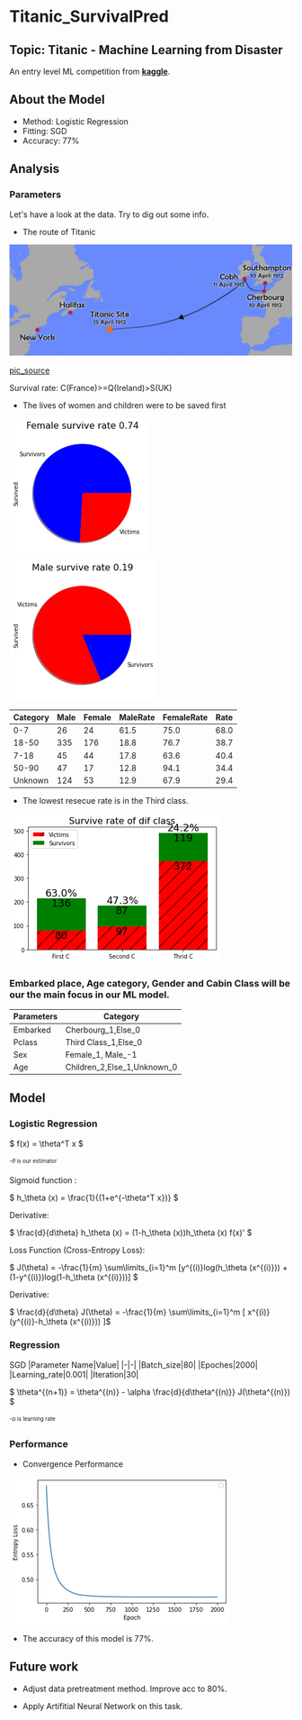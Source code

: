 # Titanic_SurvivalPred
## Topic: Titanic - Machine Learning from Disaster

An entry level ML competition from [**kaggle**](https://www.kaggle.com/competitions/titanic/overview).

## About the Model
- Method: Logistic Regression
- Fitting: SGD
- Accuracy: 77%

## Analysis

### Parameters

Let's have a look at the data. Try to dig out some info.

- The route of Titanic

![alt text](https://github.com/DanielZhuGY/Titanic_SurvivalPred/blob/main/image/route.png?raw=true)

[pic_source](https://titanicfacts.net/titanic-maiden-voyage/)

Survival rate: C(France)>=Q(Ireland)>S(UK)

- The lives of women and children were to be saved first

![alt text](https://github.com/DanielZhuGY/Titanic_SurvivalPred/blob/main/image/fsr.png?raw=true)
![alt text](https://github.com/DanielZhuGY/Titanic_SurvivalPred/blob/main/image/msr.png?raw=true)

 |Category|  Male|  Female | MaleRate|  FemaleRate  |Rate|
 |--------|------|---------|---------|--------------|----|
|     0-7|    26  |    24|      61.5   |     75.0 | 68.0
|  18-50 |  335   |  176 |     18.8  |      76.7  |38.7
|   7-18  |  45    |  44  |    17.8   |    63.6 | 40.4
|   50-90   | 47     | 17 |     12.8   |     94.1 | 34.4
| Unknown   |124      |53  |    12.9    |    67.9 | 29.4

- The lowest resecue rate is in the Third class.

![alt text](https://github.com/DanielZhuGY/Titanic_SurvivalPred/blob/main/image/pclss.png?raw=true)



### Embarked place, Age category, Gender and Cabin Class will be our the main focus in our ML model.

|Parameters|Category|
|--------|-----------|
|Embarked|Cherbourg_1,Else_0|
|Pclass|Third Class_1,Else_0|
|Sex|Female_1, Male_-1|
|Age|Children_2,Else_1,Unknown_0|


## Model
### Logistic Regression

$ f(x) = \theta^T x $ 


<sub><sup>
  -$\theta$ is our estimator
  </sup></sub>
  
Sigmoid function :

$ h_\theta (x) = \frac{1}{(1+e^{-\theta^T x})} $ 

Derivative:

$ \frac{d}{d\theta} h_\theta (x) = (1-h_\theta (x))h_\theta (x) f(x)' $

Loss Function (Cross-Entropy Loss):

$ J(\theta) = -\frac{1}{m} \sum\limits_{i=1}^m \[y^{(i)}log(h_\theta (x^{(i)})) + (1-y^{(i)})log(1-h_\theta (x^{(i)}))\] $

Derivative:

$ \frac{d}{d\theta} J(\theta) =  -\frac{1}{m} \sum\limits_{i=1}^m \[ x^{(i)}(y^{(i)}-h_\theta (x^{(i)})) \]$



### Regression

SGD
|Parameter Name|Value|
|-|-|
|Batch_size|80|
|Epoches|2000|
|Learning_rate|0.001|
|Iteration|30|

$ \theta^{(n+1)} = \theta^{(n)} - \alpha  \frac{d}{d\theta^{(n)}} J(\theta^{(n)}) $

<sub><sup>
  -$\alpha$ is learning rate
  </sup></sub>

### Performance
- Convergence Performance

![Convergence](https://github.com/DanielZhuGY/Titanic_SurvivalPred/blob/main/image/converge.png?raw=true)



- The accuracy of this model is 77%.

## Future work

- Adjust data pretreatment method. Improve acc to 80%.

- Apply Artifitial Neural Network on this task.
